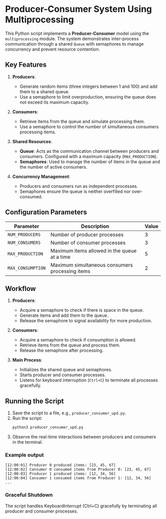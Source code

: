 # Producer-Consumer System Using Multiprocessing

This Python script implements a **Producer-Consumer** model using the `multiprocessing` module. The system demonstrates inter-process communication through a shared `Queue` with semaphores to manage concurrency and prevent resource contention.

## Key Features

1. **Producers**:
   - Generate random items (three integers between 1 and 100) and add them to a shared queue.
   - Use a semaphore to limit overproduction, ensuring the queue does not exceed its maximum capacity.

2. **Consumers**:
   - Retrieve items from the queue and simulate processing them.
   - Use a semaphore to control the number of simultaneous consumers processing items.

3. **Shared Resources**:
   - **Queue**: Acts as the communication channel between producers and consumers. Configured with a maximum capacity (`MAX_PRODUCTION`).
   - **Semaphores**: Used to manage the number of items in the queue and the number of active consumers.

4. **Concurrency Management**:
   - Producers and consumers run as independent processes.
   - Semaphores ensure the queue is neither overfilled nor over-consumed.

## Configuration Parameters

| Parameter         | Description                                     | Value |
| ----------------- | ----------------------------------------------- | ----- |
| `NUM_PRODUCERS`   | Number of producer processes                    | 3     |
| `NUM_CONSUMERS`   | Number of consumer processes                    | 3     |
| `MAX_PRODUCTION`  | Maximum items allowed in the queue at a time    | 5     |
| `MAX_CONSUMPTION` | Maximum simultaneous consumers processing items | 2     |

## Workflow

1. **Producers**:
   - Acquire a semaphore to check if there is space in the queue.
   - Generate items and add them to the queue.
   - Release the semaphore to signal availability for more production.

2. **Consumers**:
   - Acquire a semaphore to check if consumption is allowed.
   - Retrieve items from the queue and process them.
   - Release the semaphore after processing.

3. **Main Process**:
   - Initializes the shared queue and semaphores.
   - Starts producer and consumer processes.
   - Listens for keyboard interruption (`Ctrl+C`) to terminate all processes gracefully.

## Running the Script

1. Save the script to a file, e.g., `producer_consumer_upd.py`.
2. Run the script:
   ```bash
   python3 producer_consumer_upd.py
   ```
3. Observe the real-time interactions between producers and consumers in the terminal.
### Example output
```
[12:00:01] Producer 0 produced items: [23, 45, 67]
[12:00:02] Consumer 0 consumed items from Producer 0: [23, 45, 67]
[12:00:03] Producer 1 produced items: [12, 34, 56]
[12:00:04] Consumer 1 consumed items from Producer 1: [12, 34, 56]
...
```
### Graceful Shutdown
The script handles KeyboardInterrupt (Ctrl+C) gracefully by terminating all producer and consumer processes.

